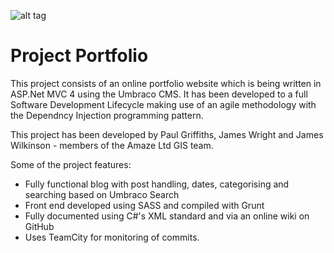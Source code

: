 ![alt tag](http://i.imgur.com/cANVgcq.png)

Project Portfolio
=========

This project consists of an online portfolio website which is being written in ASP.Net MVC 4 using the Umbraco CMS. It has been developed to a full Software Development Lifecycle making use of an agile methodology with the Dependncy Injection programming pattern. 

This project has been developed by Paul Griffiths, James Wright and James Wilkinson - members of the Amaze Ltd GIS team. 

Some of the project features:

- Fully functional blog with post handling, dates, categorising and searching based on Umbraco Search 
- Front end developed using SASS and compiled with Grunt
- Fully documented using C#'s XML standard and via an online wiki on GitHub
- Uses TeamCity for monitoring of commits. 

